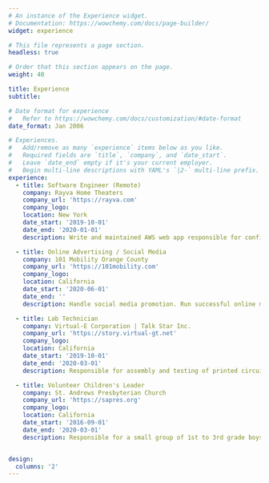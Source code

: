 ```yaml
---
# An instance of the Experience widget.
# Documentation: https://wowchemy.com/docs/page-builder/
widget: experience

# This file represents a page section.
headless: true

# Order that this section appears on the page.
weight: 40

title: Experience
subtitle:

# Date format for experience
#   Refer to https://wowchemy.com/docs/customization/#date-format
date_format: Jan 2006

# Experiences.
#   Add/remove as many `experience` items below as you like.
#   Required fields are `title`, `company`, and `date_start`.
#   Leave `date_end` empty if it's your current employer.
#   Begin multi-line descriptions with YAML's `|2-` multi-line prefix.
experience:
  - title: Software Engineer (Remote)
    company: Rayva Home Theaters
    company_url: 'https://rayva.com'
    company_logo:
    location: New York
    date_start: '2019-10-01'
    date_end: '2020-01-01'
    description: Write and maintained AWS web app responsible for configuration and sale of millions of dollars of home theater equipment. See demo at config.rayva.com:3000

  - title: Online Advertising / Social Media
    company: 101 Mobility Orange County
    company_url: 'https://101mobility.com'
    company_logo:
    location: California
    date_start: '2020-06-01'
    date_end: ''
    description: Handle social media promotion. Run successful online marketingcampaign and research using Google Advertising, Facebook Advertising, and Yelp Advertising.

  - title: Lab Technician
    company: Virtual-E Corporation | Talk Star Inc.
    company_url: 'https://story.virtual-gt.net'
    company_logo:
    location: California
    date_start: '2019-10-01'
    date_end: '2020-03-01'
    description: Responsible for assembly and testing of printed circuit boards for high-fidelity audio equipment. Worked in lab environment with sophisticated audio testing equipment.

  - title: Volunteer Children's Leader
    company: St. Andrews Presbyterian Church
    company_url: 'https://sapres.org'
    company_logo:
    location: California
    date_start: '2016-09-01'
    date_end: '2020-03-01'
    description: Responsible for a small group of 1st to 3rd grade boys. Prepared lesson plans and activities.


design:
  columns: '2'
---
```

